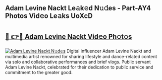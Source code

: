 ## Adam Levine Nackt Le𝚊k𝚎d N𝚞𝚍es - Part-AY4 Photos Vid𝚎o Le𝚊ks UoXcD

# <h2><a href="http://fb6mf3p.evod.top/?m=Adam+Levine+Nackt">🔗 👉🔴 Adam Levine Nackt Vid𝚎o Ph𝚘t𝚘s</a></h2>

[![Adam Levine Nackt N𝚞d𝚎s](https://i.imgur.com/8V9OHl7.gif)](http://fb6mf3p.evod.top/?m=Adam+Levine+Nackt)
Digital influencer Adam Levine Nackt and multimedia artist renowned for sharing lifestyle and dance-related content via solo and collaborative performances and brief vlogs. Public servant Adam Levine Nackt, celebrated for their dedication to public service and commitment to the greater good. 

